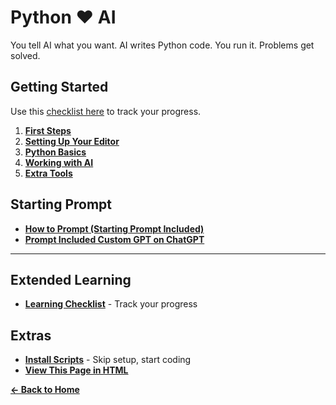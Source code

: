 # Python ❤️ AI

You tell AI what you want. AI writes Python code. You run it. Problems get solved.


## Getting Started

Use this [checklist here](docs/getting-started.md) to track your progress.

1. **[First Steps](docs/first-steps.md)**
2. **[Setting Up Your Editor](docs/editors.md)**
3. **[Python Basics](docs/the-basics.md)**
4. **[Working with AI](docs/how-to-use-with-ai.md)**
5. **[Extra Tools](docs/additional-tools-and-resources.md)**

## Starting Prompt

- **[How to Prompt (Starting Prompt Included)](docs/starting-prompt.md)**
- **[Prompt Included Custom GPT on ChatGPT](docs/custom-gpt.md)**

---

## Extended Learning

- **[Learning Checklist](docs/learning-checklist.md)** - Track your progress

## Extras
- **[Install Scripts](installers.md)** - Skip setup, start coding
- **[View This Page in HTML](http://johnvilsack.com/python-pages)**

**[← Back to Home](../README.md)**
